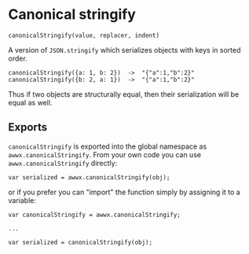 # Canonical stringify

`canonicalStringify(value, replacer, indent)`

A version of `JSON.stringify` which serializes objects with keys in
sorted order.

    canonicalStringify({a: 1, b: 2})  ->  "{"a":1,"b":2}"
    canonicalStringify({b: 2, a: 1})  ->  "{"a":1,"b":2}"

Thus if two objects are structurally equal, then their serialization
will be equal as well.


## Exports

`canonicalStringify` is exported into the global namespace as
`awwx.canonicalStringify`.  From your own code you can use
`awwx.canonicalStringify` directly:

```
var serialized = awwx.canonicalStringify(obj);
```

or if you prefer you can "import" the function simply by assigning it
to a variable:

```
var canonicalStringify = awwx.canonicalStringify;

...

var serialized = canonicalStringify(obj);
```
